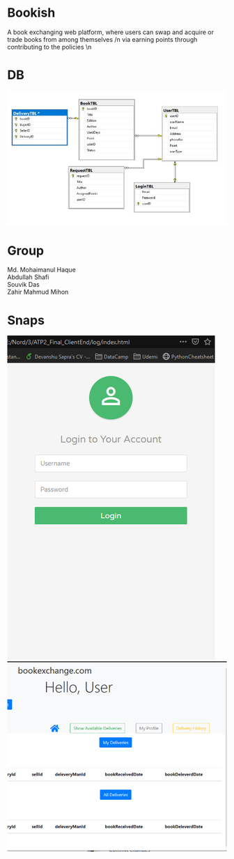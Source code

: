 # Bookish
A book exchanging web platform, where users can swap and acquire or trade books from among themselves /n
via earning points through contributing to the policies \n

# DB
![](proposedDB.JPG)

# Group
Md. Mohaimanul Haque  
Abdullah Shafi  
Souvik Das  
Zahir Mahmud Mihon  
# Snaps  
![](https://github.com/Tuurash/Bookish/blob/master/Snaps/Login.PNG) ![](https://github.com/Tuurash/Bookish/blob/master/Snaps/DeliverymanDashboard.PNG) 
